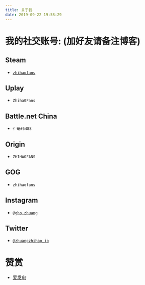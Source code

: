 ```yaml
---
title: 关于我
date: 2019-09-22 19:58:29
---
```


# 我的社交账号: (加好友请备注博客)

## Steam
- [`zhihaofans`](https://steamcommunity.com/id/zhihaofans)

## Uplay
- `Zhiha0Fans`

## Battle.net China
- `亻奄#5488`

## Origin
- `ZHIHAOFANS`

## GOG
- `zhihaofans`

## Instagram
- [`@gho.zhuang`](https://www.instagram.com/gho.zhuang)

## Twitter
- [`@zhuangzhihao_io`](https://twitter.com/zhuangzhihao_io)

# 赞赏

- [爱发电](https://afdian.net/@zhuangzhihao)